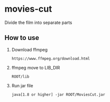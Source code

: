 # movies-cut
Divide the film into separate parts


## How to use

1) Download ffmpeg
    ```
    https://www.ffmpeg.org/download.html
   ```
   
2) ffmpeg move to LIB_DIR
    ```
   ROOT/lib
   ```
   
3) Run jar file 
    ```
   java[1.8 or higher] -jar ROOT/MoviesCut.jar
   ```